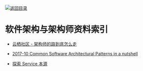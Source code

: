 [![返回目录](https://parg.co/UGo)](https://github.com/wxyyxc1992/Awesome-Reference)

# 软件架构与架构师资料索引

* [云栖社区 - 架构师的路到底怎么走](https://www.zhihu.com/question/40520339/answer/250338569)

- [2017-10 Common Software Architectural Patterns in a nutshell](https://parg.co/bD3)

- [探索 Service 本源](http://q.infoqstatic.com/ppt/service-origin-exploration.pdf)
